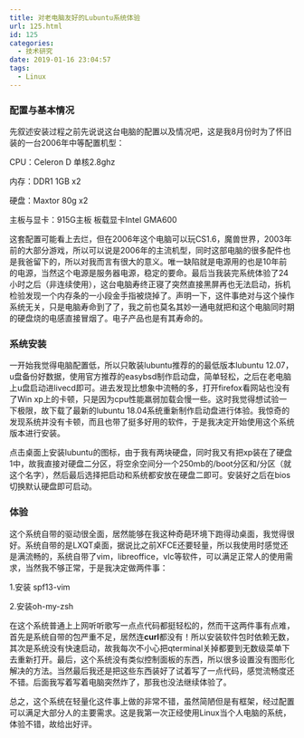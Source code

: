 ```yaml
---
title: 对老电脑友好的Lubuntu系统体验
url: 125.html
id: 125
categories:
  - 技术研究
date: 2019-01-16 23:04:57
tags:
  - Linux
---
```


### 配置与基本情况

先叙述安装过程之前先说说这台电脑的配置以及情况吧，这是我8月份时为了怀旧装的一台2006年中等配置机型：

CPU：Celeron D 单核2.8ghz

内存：DDR1 1GB x2

硬盘：Maxtor 80g x2

主板与显卡：915G主板 板载显卡Intel GMA600

这套配置可能看上去烂，但在2006年这个电脑可以玩CS1.6，魔兽世界，2003年前的大部分游戏，所以可以说是2006年的主流机型，同时这部电脑的很多配件也是我爸留下的，所以对我而言有很大的意义。唯一缺陷就是电源用的也是10年前的电源，当然这个电源是服务器电源，稳定的要命。最后当我装完系统体验了24小时之后（非连续使用），这台电脑寿终正寝了突然直接黑屏再也无法启动，拆机检验发现一个内存条的一小段金手指被烧掉了。声明一下，这件事绝对与这个操作系统无关，只是电脑寿命到了了，我之前也莫名其妙一通电就把和这个电脑同时期的硬盘烧的电感直接冒烟了。电子产品也是有其寿命的。

### 系统安装

一开始我觉得电脑配置低，所以只敢装lubuntu推荐的的最低版本lubuntu 12.07，u盘备份好数据，使用官方推荐的easybsd制作启动盘，简单轻松，之后在老电脑上u盘启动进livecd即可。进去发现比想象中流畅的多，打开firefox看网站也没有了Win xp上的卡顿，只是因为cpu性能羸弱加载会慢一些。这时我觉得想试验一下极限，故下载了最新的lubuntu 18.04系统重新制作启动盘进行体验。我惊奇的发现系统并没有卡顿，而且也带了挺多好用的软件，于是我决定开始使用这个系统版本进行安装。

点击桌面上安装lubuntu的图标，由于我有两块硬盘，同时我又有把xp装在了硬盘1中，故我直接对硬盘二分区，将空余空间分一个250mb的/boot分区和/分区（就这个名字），然后最后选择把启动和系统都安放在硬盘二即可。安装好之后在bios切换默认硬盘即可启动。

### 体验

这个系统自带的驱动很全面，居然能够在我这种奇葩环境下跑得动桌面，我觉得很好。系统自带的是LXQT桌面，据说比之前XFCE还要轻量，所以我使用时感觉还是满流畅的，系统自带了vim，libreoffice，vlc等软件，可以满足正常人的使用需求，当然我不够正常，于是我决定做两件事：

1.安装 spf13-vim

2.安装oh-my-zsh

在这个系统普通上上网听听歌写一点点代码都挺轻松的，然而干这两件事有点难，首先是系统自带的包严重不足，居然连**curl**都没有！所以安装软件包时依赖无数，其次是系统没有快速启动，故我每次不小心把qterminal关掉都要到无数级菜单下去重新打开。最后，这个系统没有类似控制面板的东西，所以很多设置没有图形化解决的方法。当然最后我还是把这些东西装好了试着写了一点代码，感觉流畅度还不错。后面我写着写着电脑突然炸了，那我也没法继续体验了。

总之，这个系统在轻量化这件事上做的非常不错，虽然简陋但是有框架，经过配置可以满足大部分人的主要需求。这是我第一次正经使用Linux当个人电脑的系统，体验不错，故给出好评。